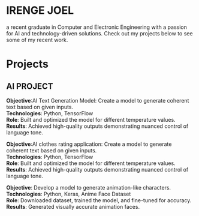 # IRENGE JOEL 
a recent graduate in Computer and Electronic Engineering with a passion for AI and technology-driven solutions. Check out my projects below to see some of my recent work.
# Projects
## AI PROJECT 
**Objective**:AI Text Generation Model: Create a model to generate coherent text based on given inputs.  
**Technologies**: Python, TensorFlow  
**Role**: Built and optimized the model for different temperature values.  
**Results**: Achieved high-quality outputs demonstrating nuanced control of language tone.

**Objective**:AI clothes rating application: Create a model to generate coherent text based on given inputs.  
**Technologies**: Python, TensorFlow  
**Role**: Built and optimized the model for different temperature values.  
**Results**: Achieved high-quality outputs demonstrating nuanced control of language tone.


**Objective**: Develop a model to generate animation-like characters.  
**Technologies**: Python, Keras, Anime Face Dataset  
**Role**: Downloaded dataset, trained the model, and fine-tuned for accuracy.  
**Results**: Generated visually accurate animation faces.
